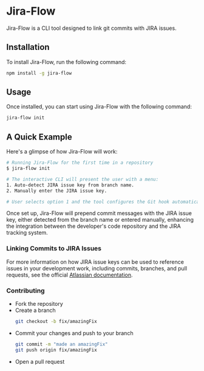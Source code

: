 # Jira-Flow

Jira-Flow is a CLI tool designed to link git commits with JIRA issues.

## Installation

To install Jira-Flow, run the following command:

```sh
npm install -g jira-flow
```

## Usage

Once installed, you can start using Jira-Flow with the following command:

```sh
jira-flow init
```

## A Quick Example

Here's a glimpse of how Jira-Flow will work:

```bash
# Running Jira-Flow for the first time in a repository
$ jira-flow init

# The interactive CLI will present the user with a menu:
1. Auto-detect JIRA issue key from branch name.
2. Manually enter the JIRA issue key.

# User selects option 1 and the tool configures the Git hook automatically.

```

Once set up, Jira-Flow will prepend commit messages with the JIRA issue key, either detected from the branch name or entered manually, enhancing the integration between the developer's code repository and the JIRA tracking system.

### Linking Commits to JIRA Issues

For more information on how JIRA issue keys can be used to reference issues in your development work, including commits, branches, and pull requests, see the official [Atlassian documentation](https://support.atlassian.com/jira-software-cloud/docs/reference-issues-in-your-development-work/).

### Contributing

- Fork the repository
- Create a branch
  ```bash
  git checkout -b fix/amazingFix
  ```
- Commit your changes and push to your branch
  ```bash
  git commit -m "made an amazingFix"
  git push origin fix/amazingFix
  ```
- Open a pull request
